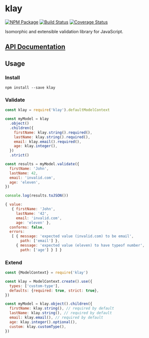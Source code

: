 # klay

[![NPM Package](https://badge.fury.io/js/klay.svg)](https://www.npmjs.com/package/klay)
[![Build Status](https://travis-ci.org/patrickhulce/klay.svg?branch=master)](https://travis-ci.org/patrickhulce/klay)
[![Coverage Status](https://coveralls.io/repos/github/patrickhulce/klay/badge.svg?branch=master)](https://coveralls.io/github/patrickhulce/klay?branch=master)

Isomorphic and extensible validation library for JavaScript.

## [API Documentation](https://patrickhulce.github.io/klay/)

## Usage

### Install

`npm install --save klay`

### Validate

```js
const klay = require('klay').defaultModelContext

const myModel = klay
  .object()
  .children({
    firstName: klay.string().required(),
    lastName: klay.string().required(),
    email: klay.email().required(),
    age: klay.integer(),
  })
  .strict()

const results = myModel.validate({
  firstName: 'John',
  lastName: 42,
  email: 'invalid.com',
  age: 'eleven',
})

console.log(results.toJSON())
```

```js
{ value:
   { firstName: 'John',
     lastName: '42',
     email: 'invalid.com',
     age: 'eleven' },
  conforms: false,
  errors:
   [ { message: 'expected value (invalid.com) to be email',
       path: ['email'] },
     { message: 'expected value (eleven) to have typeof number',
       path: ['age'] } ] }
```

### Extend

```js
const {ModelContext} = require('klay')

const klay = ModelContext.create().use({
  types: ['custom-type'],
  defaults: {required: true, strict: true},
})

const myModel = klay.object().children({
  firstName: klay.string(), // required by default
  lastName: klay.string(), // required by default
  email: klay.email(), // required by default
  age: klay.integer().optional(),
  custom: klay.customType(),
})
```
